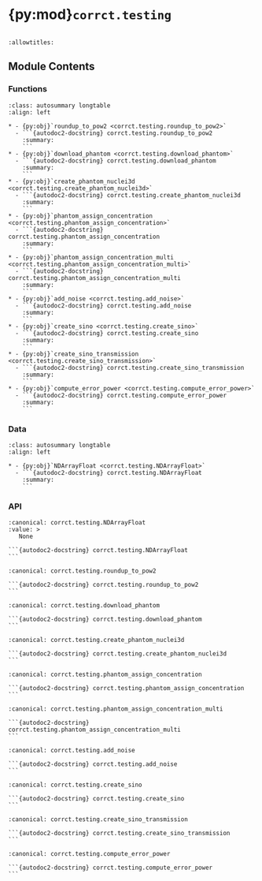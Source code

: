 # {py:mod}`corrct.testing`

```{py:module} corrct.testing
```

```{autodoc2-docstring} corrct.testing
:allowtitles:
```

## Module Contents

### Functions

````{list-table}
:class: autosummary longtable
:align: left

* - {py:obj}`roundup_to_pow2 <corrct.testing.roundup_to_pow2>`
  - ```{autodoc2-docstring} corrct.testing.roundup_to_pow2
    :summary:
    ```
* - {py:obj}`download_phantom <corrct.testing.download_phantom>`
  - ```{autodoc2-docstring} corrct.testing.download_phantom
    :summary:
    ```
* - {py:obj}`create_phantom_nuclei3d <corrct.testing.create_phantom_nuclei3d>`
  - ```{autodoc2-docstring} corrct.testing.create_phantom_nuclei3d
    :summary:
    ```
* - {py:obj}`phantom_assign_concentration <corrct.testing.phantom_assign_concentration>`
  - ```{autodoc2-docstring} corrct.testing.phantom_assign_concentration
    :summary:
    ```
* - {py:obj}`phantom_assign_concentration_multi <corrct.testing.phantom_assign_concentration_multi>`
  - ```{autodoc2-docstring} corrct.testing.phantom_assign_concentration_multi
    :summary:
    ```
* - {py:obj}`add_noise <corrct.testing.add_noise>`
  - ```{autodoc2-docstring} corrct.testing.add_noise
    :summary:
    ```
* - {py:obj}`create_sino <corrct.testing.create_sino>`
  - ```{autodoc2-docstring} corrct.testing.create_sino
    :summary:
    ```
* - {py:obj}`create_sino_transmission <corrct.testing.create_sino_transmission>`
  - ```{autodoc2-docstring} corrct.testing.create_sino_transmission
    :summary:
    ```
* - {py:obj}`compute_error_power <corrct.testing.compute_error_power>`
  - ```{autodoc2-docstring} corrct.testing.compute_error_power
    :summary:
    ```
````

### Data

````{list-table}
:class: autosummary longtable
:align: left

* - {py:obj}`NDArrayFloat <corrct.testing.NDArrayFloat>`
  - ```{autodoc2-docstring} corrct.testing.NDArrayFloat
    :summary:
    ```
````

### API

````{py:data} NDArrayFloat
:canonical: corrct.testing.NDArrayFloat
:value: >
   None

```{autodoc2-docstring} corrct.testing.NDArrayFloat
```

````

````{py:function} roundup_to_pow2(x: typing.Union[int, float, corrct.testing.NDArrayFloat], p: int, dtype: numpy.typing.DTypeLike = int) -> typing.Union[int, float, corrct.testing.NDArrayFloat]
:canonical: corrct.testing.roundup_to_pow2

```{autodoc2-docstring} corrct.testing.roundup_to_pow2
```
````

````{py:function} download_phantom()
:canonical: corrct.testing.download_phantom

```{autodoc2-docstring} corrct.testing.download_phantom
```
````

````{py:function} create_phantom_nuclei3d(FoV_size: typing.Union[int, None] = 100, dtype: numpy.typing.DTypeLike = np.float32) -> tuple[corrct.testing.NDArrayFloat, corrct.testing.NDArrayFloat, corrct.testing.NDArrayFloat]
:canonical: corrct.testing.create_phantom_nuclei3d

```{autodoc2-docstring} corrct.testing.create_phantom_nuclei3d
```
````

````{py:function} phantom_assign_concentration(ph_or: corrct.testing.NDArrayFloat, element: str = 'Ca', em_line: str = 'KA', in_energy_keV: float = 20.0, voxel_size_um: float = 0.5) -> tuple[corrct.testing.NDArrayFloat, corrct.testing.NDArrayFloat, corrct.testing.NDArrayFloat]
:canonical: corrct.testing.phantom_assign_concentration

```{autodoc2-docstring} corrct.testing.phantom_assign_concentration
```
````

````{py:function} phantom_assign_concentration_multi(ph_or: corrct.testing.NDArrayFloat, elements: collections.abc.Sequence[str] = ('Ca', 'Fe'), em_lines: typing.Union[str, collections.abc.Sequence[str]] = 'KA', in_energy_keV: float = 20.0, detectors_pos_rad: typing.Optional[float] = None) -> tuple[list[corrct.testing.NDArrayFloat], corrct.testing.NDArrayFloat, list[corrct.testing.NDArrayFloat]]
:canonical: corrct.testing.phantom_assign_concentration_multi

```{autodoc2-docstring} corrct.testing.phantom_assign_concentration_multi
```
````

````{py:function} add_noise(img_clean: numpy.typing.NDArray, num_photons: typing.Union[int, float], add_poisson: bool = False, readout_noise_std: typing.Optional[float] = None, background_avg: typing.Optional[float] = None, background_std: typing.Optional[float] = None, detection_efficiency: float = 1.0, dtype: numpy.typing.DTypeLike = np.float32) -> tuple[numpy.typing.NDArray, numpy.typing.NDArray, float]
:canonical: corrct.testing.add_noise

```{autodoc2-docstring} corrct.testing.add_noise
```
````

````{py:function} create_sino(ph: corrct.testing.NDArrayFloat, num_angles: int, start_angle_deg: float = 0.0, end_angle_deg: float = 180.0, dwell_time_s: float = 1.0, photon_flux: float = 1000000000.0, detectors_pos_rad: typing.Union[float, collections.abc.Sequence[float], corrct.testing.NDArrayFloat] = np.pi / 2, vol_att_in: typing.Optional[corrct.testing.NDArrayFloat] = None, vol_att_out: typing.Optional[corrct.testing.NDArrayFloat] = None, psf: typing.Optional[corrct.testing.NDArrayFloat] = None, background_avg: typing.Optional[float] = None, background_std: typing.Optional[float] = None, add_poisson: bool = False, readout_noise_std: typing.Optional[float] = None, dtype: numpy.typing.DTypeLike = np.float32) -> tuple[corrct.testing.NDArrayFloat, corrct.testing.NDArrayFloat, corrct.testing.NDArrayFloat, float]
:canonical: corrct.testing.create_sino

```{autodoc2-docstring} corrct.testing.create_sino
```
````

````{py:function} create_sino_transmission(ph: corrct.testing.NDArrayFloat, num_angles: int, start_angle_deg: float = 0, end_angle_deg: float = 180, dwell_time_s: float = 1, photon_flux: float = 1000000000.0, psf: typing.Optional[corrct.testing.NDArrayFloat] = None, add_poisson: bool = False, readout_noise_std: typing.Optional[float] = None, dtype: numpy.typing.DTypeLike = np.float32) -> tuple[corrct.testing.NDArrayFloat, corrct.testing.NDArrayFloat, corrct.testing.NDArrayFloat, corrct.testing.NDArrayFloat]
:canonical: corrct.testing.create_sino_transmission

```{autodoc2-docstring} corrct.testing.create_sino_transmission
```
````

````{py:function} compute_error_power(expected_vol: corrct.testing.NDArrayFloat, computed_vol: corrct.testing.NDArrayFloat) -> tuple[float, float]
:canonical: corrct.testing.compute_error_power

```{autodoc2-docstring} corrct.testing.compute_error_power
```
````
